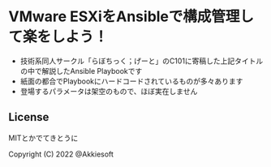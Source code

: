 # VMware ESXiをAnsibleで構成管理して楽をしよう！

* 技術系同人サークル「らぼちっく；げーと」のC101に寄稿した上記タイトルの中で解説したAnsible Playbookです
* 紙面の都合でPlaybookにハードコードされているものが多々あります
* 登場するパラメータは架空のもので、ほぼ実在しません

## License

MITとかでてきとうに

Copyright (C) 2022 @Akkiesoft